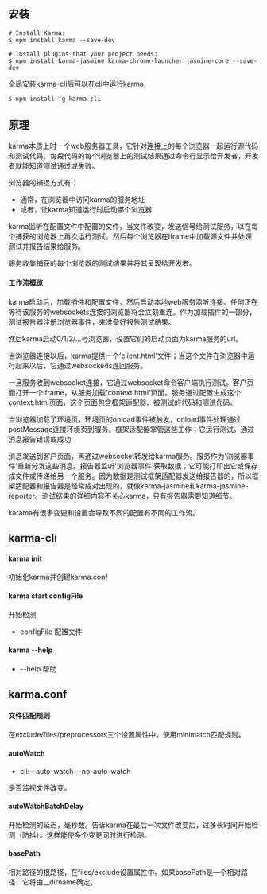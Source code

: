 ## 安装
````
# Install Karma:
$ npm install karma --save-dev

# Install plugins that your project needs:
$ npm install karma-jasmine karma-chrome-launcher jasmine-core --save-dev
````
全局安装karma-cli后可以在cli中运行karma
````
$ npm install -g karma-cli
````

## 原理
karma本质上时一个web服务器工具，它针对连接上的每个浏览器一起运行源代码和测试代码。每段代码的每个浏览器上的测试结果通过命令行显示给开发者，开发者就能知道测试通过或失败。

浏览器的捕捉方式有：
* 通常，在浏览器中访问karma的服务地址
* 或者，让karma知道运行时启动哪个浏览器

karma监听在配置文件中配置的文件，当文件改变，发送信号给测试服务，以在每个捕获的浏览器上再次运行测试。然后每个浏览器在iframe中加载源文件并处理测试并报告结果给服务。

服务收集捕获的每个浏览器的测试结果并将其呈现给开发者。

#### 工作流概览
karma启动后，加载插件和配置文件，然后启动本地web服务监听连接。任何正在等待该服务的websockets连接的浏览器将会立刻重连。作为加载插件的一部分，测试报告器注册浏览器事件，来准备好报告测试结果。

然后karma启动0/1/2/...号浏览器，设置它们的启动页面为karma服务的url。

当浏览器连接以后，karma提供一个'client.html'文件；当这个文件在浏览器中运行起来以后，它通过websockeds连回服务。

一旦服务收到websocket连接，它通过websocket命令客户端执行测试。客户页面打开一个iframe，从服务加载'context.html'页面。服务通过配置生成这个context.html页面，这个页面包含框架适配器、被测试的代码和测试代码。

当浏览器加载了环境页，环境页的onload事件被触发，onload事件处理通过postMessage连接环境页到服务。框架适配器掌管这些工作；它运行测试，通过消息报告错误或成功

消息发送到客户页面，再通过websocket转发给karma服务。服务作为'浏览器事件'重新分发这些消息。报告器监听'浏览器事件'获取数据；它可能打印出它或保存成文件或传递给另一个服务。因为数据是测试框架适配器发送给报告器的，所以框架适配器和报告器是经常成对出现的，就像karma-jasmine和karma-jasmine-reporter。测试结果的详细内容不关心karma，只有报告器需要知道细节。

karama有很多变更和设置会导致不同的配置有不同的工作流。

## karma-cli
#### karma init
初始化karma并创建karma.conf
#### karma start configFile
开始检测
* configFile 配置文件
#### karma --help
* --help 帮助

## karma.conf
#### 文件匹配规则
在exclude/files/preprocessors三个设置属性中，使用minimatch匹配规则。
#### autoWatch
* cli:--auto-watch --no-auto-watch

是否监视文件改变。

#### autoWatchBatchDelay
开始检测的延迟，毫秒数。告诉karma在最后一次文件改变后，过多长时间开始检测（防抖）。这样能使多个变更同时进行检测。

#### basePath
相对路径的根路径，在files/exclude设置属性中。如果basePath是一个相对路径，它将由__dirname确定。
